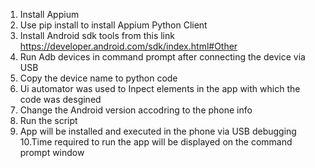 1. Install Appium
2. Use pip install to install Appium Python Client
3. Install Android sdk tools from this link https://developer.android.com/sdk/index.html#Other
4. Run Adb devices in command prompt after connecting the device via USB 
5. Copy the device name to python code 
6. Ui automator was used to Inpect elements in the app with which the code was desgined
7. Change the Android version accodring to the phone info
8. Run the script
9. App will be installed and executed in the phone via USB debugging
10.Time required to run the app will be displayed on the command prompt window
